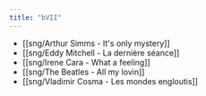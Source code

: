 ```yaml
---
title: "bVII"
---
```


- [[sng/Arthur Simms - It's only mystery]]
- [[sng/Eddy Mitchell - La dernière séance]]
- [[sng/Irene Cara - What a feeling]]
- [[sng/The Beatles - All my lovin]]
- [[sng/Vladimir Cosma - Les mondes engloutis]]
 
